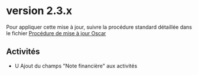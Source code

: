 # version 2.3.x

Pour appliquer cette mise à jour, suivre la procédure standard détaillée dans le fichier [Procédure de mise à jour Oscar](./doc/update.md)


## Activités

 - U Ajout du champs "Note financière" aux activités 